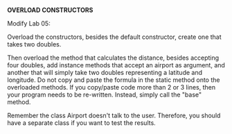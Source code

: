 **OVERLOAD CONSTRUCTORS**

Modify Lab 05:

Overload the constructors, besides the default constructor, create one that takes two doubles.

Then overload the method that calculates the distance, besides accepting four doubles, add instance methods that accept an airport as argument,  and another that will simply take two doubles representing a latitude and longitude. Do not copy and paste the formula in the static method onto the overloaded methods. If you copy/paste code more than 2 or 3 lines, then your program needs to be re-written. Instead, simply call the "base" method.

Remember the class Airport doesn't talk to the user. Therefore, you should have a separate class if you want to test the results.